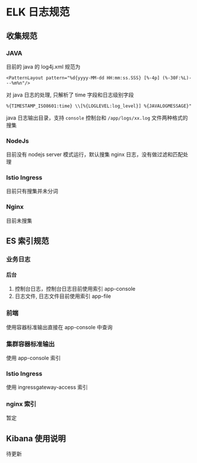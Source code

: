 # ELK 日志规范

## 收集规范

### JAVA

目前的 java 的 log4j.xml 规范为 

```
<PatternLayout pattern="%d{yyyy-MM-dd HH:mm:ss.SSS} [%-4p] (%-30F:%L)---%m%n"/>
```

对 java 日志的处理, 只解析了 time 字段和日志级别字段

```
%{TIMESTAMP_ISO8601:time} \\[%{LOGLEVEL:log_level}] %{JAVALOGMESSAGE}"
```

java 日志输出目录，支持 `console` 控制台和 `/app/logs/xx.log` 文件两种格式的搜集


### NodeJs

目前没有 nodejs server 模式运行，默认搜集 nginx 日志，没有做过滤和匹配处理


### Istio Ingress

目前只有搜集并未分词


### Nginx 

目前未搜集



## ES 索引规范


### 业务日志

#### 后台
1. 控制台日志，控制台日志目前使用索引 app-console 
2. 日志文件, 日志文件目前使用索引 app-file

### 前端

使用容器标准输出直接在 app-console 中查询

### 集群容器标准输出

使用 app-console 索引

### Istio Ingress

使用 ingressgateway-access 索引

### nginx 索引

暂定

## Kibana 使用说明

待更新
